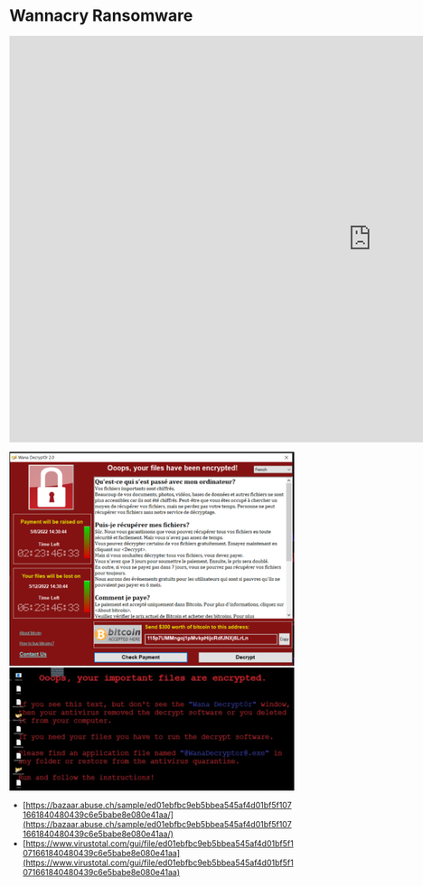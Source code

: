 # Wannacry Ransomware

<iframe width="1280" height="720" src="https://www.youtube.com/embed/pDaMaE5nIiU" title="YouTube video player" frameborder="0" allow="accelerometer; autoplay; clipboard-write; encrypted-media; gyroscope; picture-in-picture" allowfullscreen></iframe>

![wanna-cry-01](/images/wanna-cry-01.png)
![wanna-cry-02](/images/wanna-cry-02.png)


* [https://bazaar.abuse.ch/sample/ed01ebfbc9eb5bbea545af4d01bf5f1071661840480439c6e5babe8e080e41aa/](https://bazaar.abuse.ch/sample/ed01ebfbc9eb5bbea545af4d01bf5f1071661840480439c6e5babe8e080e41aa/)
* [https://www.virustotal.com/gui/file/ed01ebfbc9eb5bbea545af4d01bf5f1071661840480439c6e5babe8e080e41aa](https://www.virustotal.com/gui/file/ed01ebfbc9eb5bbea545af4d01bf5f1071661840480439c6e5babe8e080e41aa)
